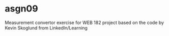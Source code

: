 # asgn09
Measurement convertor exercise for WEB 182 project based on the code by Kevin Skoglund from LinkedIn/Learning
